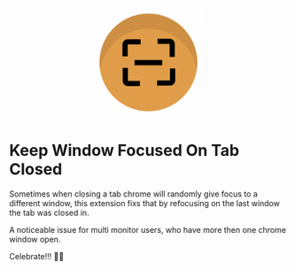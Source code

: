 <p align="center">
  <img src="icon.png" width="200" alt="accessibility text">
</p>


# Keep Window Focused On Tab Closed
Sometimes when closing a tab chrome will randomly give focus to a different window, this extension fixs that by refocusing on the last window the tab was closed in. 

A noticeable issue for multi monitor users, who have more then one chrome window open.

Celebrate!!! 🎉😄
